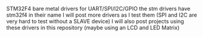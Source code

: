 
STM32F4 bare metal drivers for UART/SPI/I2C/GPIO
the stm drivers have stm32f4 in their name
I will post more drivers as I test them (SPI and I2C are very hard to test without a SLAVE device)
I will also post projects using these drivers in this repository (maybe using an LCD and LED Matrix)

